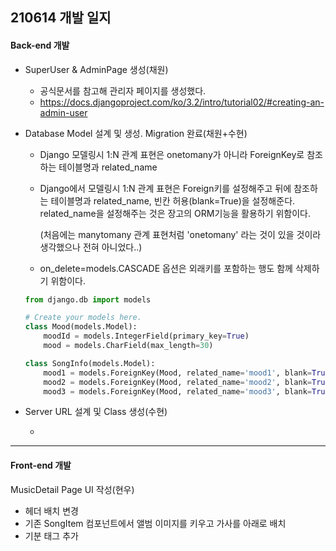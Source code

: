 ## 210614 개발 일지



#### Back-end 개발

* SuperUser & AdminPage 생성(채원)

  * 공식문서를 참고해 관리자 페이지를 생성했다.
  * https://docs.djangoproject.com/ko/3.2/intro/tutorial02/#creating-an-admin-user

* Database Model 설계 및 생성. Migration 완료(채원+수현)

  * Django 모델링시 1:N 관계 표현은 onetomany가 아니라 ForeignKey로 참조하는 테이블명과 related_name

  * Django에서 모델링시 1:N 관계 표현은 Foreign키를 설정해주고 뒤에 참조하는 테이블명과  related_name, 빈칸 허용(blank=True)을 설정해준다.
    related_name을 설정해주는 것은 장고의 ORM기능을 활용하기 위함이다.

    (처음에는 manytomany 관계 표현처럼 'onetomany' 라는 것이 있을 것이라 생각했으나 전혀 아니었다..)

  * on_delete=models.CASCADE 옵션은 외래키를 포함하는 행도 함께 삭제하기 위함이다.

  ```python
  from django.db import models
  
  # Create your models here.
  class Mood(models.Model):
      moodId = models.IntegerField(primary_key=True)
      mood = models.CharField(max_length=30)
  
  class SongInfo(models.Model):
      mood1 = models.ForeignKey(Mood, related_name='mood1', blank=True, on_delete=models.CASCADE)
      mood2 = models.ForeignKey(Mood, related_name='mood2', blank=True, on_delete=models.CASCADE)
      mood3 = models.ForeignKey(Mood, related_name='mood3', blank=True, on_delete=models.CASCADE)
  ```

* Server URL 설계 및 Class 생성(수현)

  * 



----

#### Front-end 개발

MusicDetail Page UI 작성(현우)

- 헤더 배치 변경
- 기존 SongItem 컴포넌트에서 앨범 이미지를 키우고 가사를 아래로 배치
- 기분 태그 추가